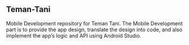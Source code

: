 ## Teman-Tani
Mobile Development repository for Teman Tani. The Mobile Development part is to provide the app design, translate the design into code, and also implement the app’s logic and API using Android Studio. 

